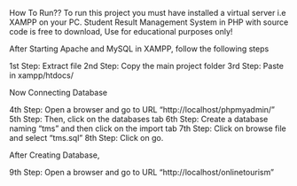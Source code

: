 How To Run??
To run this project you must have installed a virtual server i.e XAMPP on your PC. Student Result Management System in PHP with source code is free to download, Use for educational purposes only!

After Starting Apache and MySQL in XAMPP, follow the following steps

1st Step: Extract file
2nd Step: Copy the main project folder
3rd Step: Paste in xampp/htdocs/

Now Connecting Database

4th Step: Open a browser and go to URL “http://localhost/phpmyadmin/”
5th Step: Then, click on the databases tab
6th Step: Create a database naming “tms” and then click on the import tab
7th Step: Click on browse file and select “tms.sql” 
8th Step: Click on go.

After Creating Database,

9th Step: Open a browser and go to URL “http://localhost/onlinetourism”